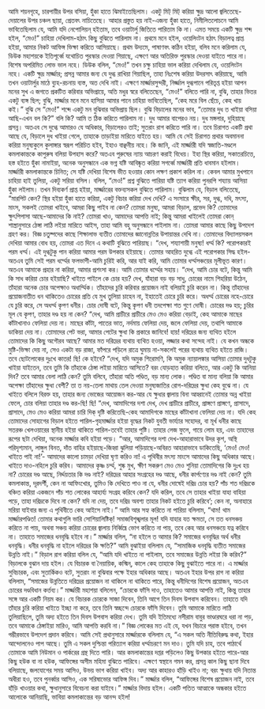 আমি শয়নগৃহে, চারপায়ীর উপর বসিয়া, হুঁকা হাতে ঝিমাইতেছিলাম। একটু মিট্ মিট্ করিয়া ক্ষুদ্র আলো জ্বলিতেছে-দেয়ালের উপর চঞ্চল ছায়া, প্রেতবৎ নাচিতেছে। আহার প্রস্তুত হয় নাই-এজন্য হুঁকা হাতে, নিমীলিতলোচনে আমি ভাবিতেছিলাম যে, আমি যদি নেপোলিয়ন্ হইতাম, তবে ওয়াটার্লু জিতিতে পারিতাম কি না। এমত সময়ে একটি ক্ষুদ্র শব্দ হইল, “মেও!” চাহিয়া দেখিলাম-হঠাৎ কিছু বুঝিতে পারিলাম না। প্রথমে মনে হইল, ওয়েলিংটন হঠাৎ বিড়ালত্ব প্রাপ্ত হইয়া, আমার নিকট আফিঙ্গ ভিক্ষা করিতে আসিয়াছে। প্রথম উদ্যমে, পাষাণবৎ কঠিন হইয়া, বলিব মনে করিলাম যে, ডিউক মহাশয়কে ইতিপূর্ব্বে যথোচিত পুরস্কার দেওয়া গিয়াছে, এক্ষণে আর অতিরিক্ত পুরস্কার দেওয়া যাইতে পারে না। বিশেষ অপরিমিত লোভ ভাল নহে। ডিউক বলিল, “মেও!” তখন চক্ষু চাহিয়া ভাল করিয়া দেখিলাম যে, ওয়েলিংটন নহে। একটি ক্ষুদ্র মার্জ্জার; প্রসন্ন আমার জন্য যে দুগ্ধ রাখিয়া গিয়াছিল, তাহা নিঃশেষ করিয়া উদরসাৎ করিয়াছে, আমি তখন ওয়াটার্লুর মাঠে ব্যুহ-রচনায় ব্যস্ত, অত দেখি নাই। এক্ষণে মার্জ্জারসুন্দরী, নির্জ্জাল দুগ্ধপানে পরিতৃপ্ত হইয়া আপন মনের সুখ এ জগতে প্রকটিত করিবার অভিপ্রায়ে, অতি মধুর স্বরে বলিতেছেন, “মেও!” বলিতে পারি না, বুঝি, তাহার ভিতর একটু ব্যঙ্গ ছিল; বুঝি, মার্জ্জার মনে মনে হাসিয়া আমার পানে চাহিয়া ভাবিতেছিল, “কেহ মরে বিল ছেঁচে, কেহ খায় কই।” বুঝি সে “মেও!” শব্দে একটু মন বুঝিবার অভিপ্রায় ছিল। বুঝি বিড়ালের মনের ভাব, “তোমার দুধ ত খাইয়া বসিয়া আছি-এখন বল কি?” বলি কি? আমি ত ঠিক করিতে পারিলাম না। দুধ আমার বাপেরও নয়। দুধ মঙ্গলার, দুহিয়াছে প্রসন্ন। অতএব সে দুগ্ধে আমারও যে অধিকার, বিড়ালেরও তাই; সুতরাং রাগ করিতে পারি না। তবে চিরাগত একটি প্রথা আছে যে, বিড়ালে দুধ খাইয়া গেলে, তাহাকে তাড়াইয়া মারিতে যাইতে হয়। আমি যে সেই চিরাগত প্রথার অবমাননা করিয়া মনুষ্যকুলে কুলাঙ্গার স্বরূপ পরিচিত হইব, ইহাও বাঞ্ছনীয় নহে। কি জানি, এই মার্জ্জারী যদি স্বজাতি-মণ্ডলে কমলাকান্তকে কাপুরুষ বলিয়া উপহাস করে? অতএব পুরুষের ন্যায় আচরণ করাই বিধেয়। ইহা স্থির করিয়া, সকাতরচিত্তে, হস্ত হইতে হুঁকা নামাইয়া, অনেক অনুসন্ধানে এক ভগ্ন যষ্টি আবিষ্কৃত করিয়া সগর্ব্বে মার্জ্জারী প্রতি ধাবমান হইলাম। মার্জ্জারী কমলাকান্তকে চিনিত; সে যষ্টি দেখিয়া বিশেষ ভীত হওয়ার কোন লক্ষণ প্রকাশ করিল না। কেবল আমার মুখপানে চাহিয়া হাই তুলিয়া, একটু সরিয়া বসিল। বলিল, “মেও!” প্রশ্ন বুঝিতে পারিয়া যষ্টি ত্যাগ করিয়া পুনরপি শয্যায় আসিয়া হুঁকা লইলাম। তখন দিব্যকর্ণ প্রাপ্ত হইয়া, মার্জ্জারের বক্তব্যসকল বুঝিতে পারিলাম। বুঝিলাম যে, বিড়াল বলিতেছে, “মারপিট কেন? স্থির হইয়া হুঁকা হাতে করিয়া, একটু বিচার করিয়া দেখ দেখি? এ সংসারে ক্ষীর, সর, দুগ্ধ, দধি, মৎস্য, মাংস, সকলই তোমরা খাইবে, আমরা কিছু পাইব না কেন? তোমরা মনুষ্য, আমরা বিড়াল, প্রভেদ কি? তোমাদের ক্ষুৎপিপাসা আছে-আমাদের কি নাই? তোমরা খাও, আমাদের আপত্তি নাই; কিন্তু আমরা খাইলেই তোমরা কোন্ শাস্ত্রানুসারে ঠেঙ্গা লাঠি লইয়া মারিতে আইস, তাহা আমি বহু অনুসন্ধানে পাইলাম না। তোমরা আমার কাছে কিছু উপদেশ গ্রহণ কর। বিজ্ঞ চতুষ্পদের কাছে শিক্ষালাভ ব্যতীত তোমাদের জ্ঞানোন্নতির উপায়ান্তর দেখি না। তোমাদের বিদ্যালয়সকল দেখিয়া আমার বোধ হয়, তোমরা এত দিনে এ কথাটি বুঝিতে পারিয়াছ। “দেখ, শয্যাশায়ী মনুষ্য! ধর্ম্ম কি? পরোপকারই পরম ধর্ম্ম। এই দুগ্ধটুকু পান করিয়া আমার পরম উপকার হইয়াছে। তোমার আহরিত দুগ্ধে এই পরোপকার সিদ্ধ হইল-অতএব তুমি সেই পরম ধর্ম্মের ফলভাগী-আমি চুরিই করি, আর যাই করি, আমি তোমার ধর্ম্মসঞ্চয়ের মূলীভূত কারণ। অতএব আমাকে প্রহার না করিয়া, আমার প্রশংসা কর। আমি তোমার ধর্ম্মের সহায়। “দেখ, আমি চোর বটে, কিন্তু আমি কি সাধ করিয়া চোর হইয়াছি? খাইতে পাইলে কে চোর হয়? দেখ, যাঁহারা বড় বড় সাধু, চোরের নামে শিহরিয়া উঠেন, তাঁহারা অনেক চোর অপেক্ষাও অধার্ম্মিক। তাঁহাদের চুরি করিবার প্রয়োজন নাই বলিয়াই চুরি করেন না। কিন্তু তাঁহাদের প্রয়োজনাতীত ধন থাকিতেও চোরের প্রতি যে মুখ তুলিয়া চাহেন না, ইহাতেই চোরে চুরি করে। অধর্ম্ম চোরের নহে-চোরে যে চুরি করে, সে অধর্ম্ম কৃপণ ধনীর। চোর দোষী বটে, কিন্তু কৃপণ ধনী তদপেক্ষা শত গুণে দোষী। চোরের দণ্ড হয়; চুরির মূল যে কৃপণ, তাহার দণ্ড হয় না কেন? “দেখ, আমি প্রাচীরে প্রাচীরে মেও মেও করিয়া বেড়াই, কেহ আমাকে মাছের কাঁটাখানাও ফেলিয়া দেয় না। মাছের কাঁটা, পাতের ভাত, নর্দমায় ফেলিয়া দেয়, জলে ফেলিয়া দেয়, তথাপি আমাকে ডাকিয়া দেয় না। তোমাদের পেট ভরা, আমার পেটের ক্ষুধা কি প্রকারে জানিবে! হায়! দরিদ্রের জন্য ব্যথিত হইলে তোমাদের কি কিছু অগৌরব আছে? আমার মত দরিদ্রের ব্যথায় ব্যথিত হওয়া, লজ্জার কথা সন্দেহ নাই। যে কখন অন্ধকে মুষ্টি-ভিক্ষা দেয় না, সেও একটা বড় রাজা, ফাঁপরে পড়িলে রাত্রে ঘুমায় না-সকলেই পরের ব্যথায় ব্যথিত হইতে রাজি। তবে ছোটলোকের দুঃখে কাতর! ছি! কে হইবে? “দেখ, যদি অমুক শিরোমণি, কি অমুক ন্যায়ালঙ্কার আসিয়া তোমার দুধটুকু খাইয়া যাইতেন, তবে তুমি কি তাঁহাকে ঠেঙ্গা লইয়া মারিতে আসিতে? বরং যোড়হাত করিয়া বলিতে, আর একটু কি আনিয়া দিব? তবে আমার বেলা লাঠি কেন? তুমি বলিবে, তাঁহারা অতি পণ্ডিত, বড় মান্য লোক। পণ্ডিত বা মান্য বলিয়া কি আমার অপেক্ষা তাঁহাদের ক্ষুধা বেশী? তা ত নয়-তেলা মাথায় তেল দেওয়া মনুষ্যজাতির রোগ-দরিদ্রের ক্ষুধা কেহ বুঝে না। যে খাইতে বলিলে বিরক্ত হয়, তাহার জন্য ভোজের আয়োজন কর-আর যে ক্ষুধার জ্বালায় বিনা আহ্বানেই তোমার অন্ন খাইয়া ফেলে, চোর বলিয়া তাহার দণ্ড কর-ছি! ছি! “দেখ, আমাদিগের দশা দেখ, দেখ প্রাচীরে প্রাচীরে, প্রাঙ্গণে প্রাঙ্গণে, প্রাসাদে, প্রাসাদে, মেও মেও করিয়া আমরা চারি দিক্ দৃষ্টি করিতেছি-কেহ আমাদিগকে মাছের কাঁটাখানা ফেলিয়া দেয় না। যদি কেহ তোমাদের সোহাগের বিড়াল হইতে পারিল-গৃহমার্জ্জার হইয়া বৃদ্ধের নিকট যুবতী ভার্য্যার সহোদর, বা মূর্খ ধনীর কাছে সতরঞ্চ খেলওয়ারের স্থানীয় হইয়া থাকিতে পারিল-তবেই তাহার পুষ্টি। তাহার লেজ ফুলে, গায়ে লোম হয়, এবং তাহাদের রূপের ছটা দেখিয়া, অনেক মার্জ্জার কবি হইয়া পড়ে। “আর, আমাদিগের দশা দেখ-আহারাভাবে উদর কৃশ, অস্থি পরিদৃশ্যমান, লাঙ্গুল বিনত, দাঁত বাহির হইয়াছে-জিহ্বা ঝুলিয়া পড়িয়াছে-অবিরত আহারাভাবে ডাকিতেছি, ‘মেও! মেও! খাইতে পাই না!’- আমাদের কালো চামড়া দেখিয়া ঘৃণা করিও না! এ পৃথিবীর মৎস্য মাংসে আমাদের কিছু অধিকার আছে। খাইতে দাও-নহিলে চুরি করিব। আমাদের কৃষ্ণ চর্ম্ম, শুষ্ক মুখ, ক্ষীণ সকরুণ মেও মেও শুনিয়া তোমাদিগের কি দুঃখ হয় না? চোরের দণ্ড আছে, নির্দ্দয়তার কি দণ্ড নাই? দরিদ্রের আহার সংগ্রহের দণ্ড আছে, ধনীর কার্পণ্যের দণ্ড নাই কেন? তুমি কমলাকান্ত, দূরদর্শী, কেন না আফিংখোর, তুমিও কি দেখিতে পাও না যে, ধনীর দোষেই দরিদ্র চোর হয়? পাঁচ শত দরিদ্রকে বঞ্চিত করিয়া একজনে পাঁচ শত লোকের আহার্য্য সংগ্রহ করিবে কেন? যদি করিল, তবে সে তাহার খাইয়া যাহা বাহিয়া পড়ে, তাহা দরিদ্রকে দিবে না কেন? যদি না দেয়, তবে দরিদ্র অবশ্য তাহার নিকট হইতে চুরি করিবে’; কেন না, অনাহারে মরিয়া যাইবার জন্য এ পৃথিবীতে কেহ আইসে নাই।” আমি আর সহ্য করিতে না পারিয়া বলিলাম, “থাম! থাম মার্জ্জারপণ্ডিত! তোমার কথাগুলি ভারি সোশিয়ালিষ্টিক্! সমাজবিশৃঙ্খলার মূল! যদি যাহার যত ক্ষমতা, সে তত ধনসঞ্চয় করিতে না পায়, অথবা সঞ্চয় করিয়া চোরের জ্বালায় নির্ব্বিঘ্নে ভোগ করিতে না পায়, তবে কেহ আর ধনসঞ্চয়ে যত্ন করিবে না। তাহাতে সমাজের ধনবৃদ্ধি হইবে না।” মার্জ্জার বলিল, “না হইলে ত আমার কি? সমাজের ধনবৃদ্ধির অর্থ ধনীর ধনবৃদ্ধি। ধনীর ধনবৃদ্ধি না হইলে দরিদ্রের কি ক্ষতি?” আমি বুঝাইয়া বলিলাম যে, “সামাজিক ধনবৃদ্ধি ব্যতীত সমাজের উন্নতি নাই।” বিড়াল রাগ করিয়া বলিল যে, “আমি যদি খাইতে না পাইলাম, তবে সমাজের উন্নতি লইয়া কি করিব?” বিড়ালকে বুঝান দায় হইল। যে বিচারক বা নৈয়ায়িক, কস্মিন্, কালে কেহ তাহাকে কিছু বুঝাইতে পারে না। এ মার্জ্জার সুবিচারক, এবং সুতার্কিকও বটে, সুতরাং না বুঝিবার পক্ষে ইহার অধিকার আছে। অতএব ইহার উপর রাগ না করিয়া বলিলাম, “সমাজের উন্নতিতে দরিদ্রের প্রয়োজন না থাকিলে না থাকিতে পারে, কিন্তু ধনীদিগের বিশেষ প্রয়োজন, অতএব চোরের দণ্ডবিধান কর্ত্তব্য।” মার্জ্জারী মহাশয়া বলিলেন, “চোরকে ফাঁসি দাও, তাহাতেও আমার আপত্তি নাই, কিন্তু তাহার সঙ্গে আর একটি নিয়ম কর। যে বিচারক চোরকে সাজা দিবেন, তিনি আগে তিন দিবস উপবাস করিবেন। তাহাতে যদি তাঁহার চুরি করিয়া খাইতে ইচ্ছা না করে, তবে তিনি স্বচ্ছন্দে চোরকে ফাঁসি দিবেন। তুমি আমাকে মারিতে লাঠি তুলিয়াছিলে, তুমি অদ্য হইতে তিন দিবস উপবাস করিয়া দেখ। তুমি যদি ইতিমধ্যে নসীরাম বাবুর ভাণ্ডারঘরে ধরা না পড়, তবে আমাকে ঠেঙ্গাইয়া মারিও, আমি আপত্তি করবি না।” বিজ্ঞ লোকের মত এই যে, যখন বিচারে পরাস্ত হইবে, তখন গম্ভীরভাবে উপদেশ প্রদান করিবে। আমি সেই প্রথানুসারে মার্জ্জারকে বলিলাম যে, “এ সকল অতি নীতিবিরুদ্ধ কথা, ইহার আন্দোলনেও পাপ আছে। তুমি এ সকল দুশ্চিন্তা পরিত্যাগ করিয়া ধর্ম্মাচরণে মন দাও। তুমি যদি চাহ, তবে পাঠার্থে তোমাকে আমি নিউমান ও পার্করের গ্রন্থ দিতে পারি। আর কমলাকান্তের দপ্তর পড়িলেও কিছু উপকার হইতে পারে-আর কিছু হউক বা না হউক, আফিঙ্গের অসীম মহিমা বুঝিতে পারিবে। এক্ষণে স্বস্থানে গমন কর, প্রসন্ন কাল কিছু ছানা দিবে বলিয়াছে, জলযোগের সময় আসিও, উভয় ভাগ করিয়া খাইব। অদ্য আর কাহারও হাঁড়ি খাইও না; বরং ক্ষুধায় যদি নিতান্ত অধীরা হও, তবে পুনর্ব্বার আসিও, এক সরিষাভোর আফিঙ্গ দিব।” মার্জ্জার বলিল, “আফিঙ্গের বিশেষ প্রয়োজন নাই, তবে হাঁড়ি খাওয়ার কথা, ক্ষুধানুসারে বিবেচনা করা যাইবে।” মার্জ্জার বিদায় হইল। একটি পতিত আত্মাকে অন্ধকার হইতে আলোকে আনিয়াছি, ভাবিয়া কমলাকান্তের বড় আনন্দ হইল!
